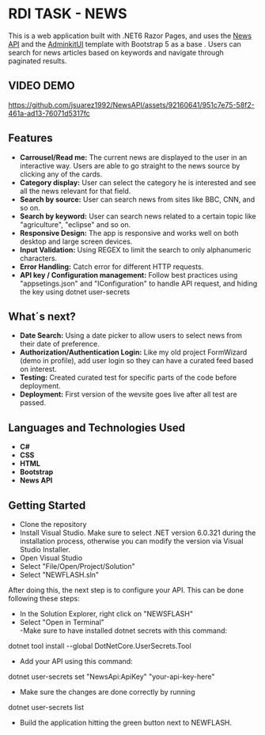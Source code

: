 # RDI TASK - NEWS 

This is a web application built with .NET6 Razor Pages, and uses the [News API](https://newsapi.org) and the [AdminkitUI](https://adminkit.io/) template with Bootstrap 5 as a base . Users can search for news articles based on keywords and navigate through paginated results.

## VIDEO DEMO

https://github.com/jsuarez1992/NewsAPI/assets/92160641/951c7e75-58f2-461a-ad13-76071d5317fc


## Features

- **Carrousel/Read me:** The current news are displayed to the user in an interactive way. Users are able to go straight to the news source by clicking any of the cards.
- **Category display:** User can select the category he is interested and see all the news relevant for that field.  
- **Search by source:** User can search news from sites like BBC, CNN, and so on.  
- **Search by keyword:** User can search news related to a certain topic like "agriculture", "eclipse" and so on.
- **Responsive Design:** The app is responsive and works well on both desktop and large screen devices.
- **Input Validation:** Using REGEX to limit the search to only alphanumeric characters.
- **Error Handling:** Catch error for different HTTP requests.
- **API key / Configuration management:** Follow best practices using "appsetings.json" and "IConfiguration" to handle API request, and hiding the key using dotnet user-secrets  

## What´s next?

- **Date Search:** Using a date picker to allow users to select news from their date of preference.
- **Authorization/Authentication Login:** Like my old project FormWizard (demo in profile), add user login so they can have a curated feed based on interest. 
- **Testing:** Created curated test for specific parts of the code before deployment.
- **Deployment:** First version of the wevsite goes live after all test are passed.

## Languages and Technologies Used

- **C#**  
- **CSS** 
- **HTML** 
- **Bootstrap** 
- **News API** 

## Getting Started

- Clone the repository
- Install Visual Studio. Make sure to select .NET version 6.0.321 during the installation process, otherwise you can modify the version via Visual Studio Installer.
- Open Visual Studio  
- Select "File/Open/Project/Solution"  
- Select "NEWFLASH.sln"  

After doing this, the next step is to configure your API. This can be done following these steps:  

- In the Solution Explorer, right click on "NEWSFLASH"  
- Select "Open in Terminal"  
-Make sure to have installed dotnet secrets with this command:

dotnet tool install --global DotNetCore.UserSecrets.Tool

- Add your API using this command:  

dotnet user-secrets set "NewsApi:ApiKey" "your-api-key-here"  

- Make sure the changes are done correctly by running

dotnet user-secrets list

- Build the application hitting the green button next to NEWFLASH.



